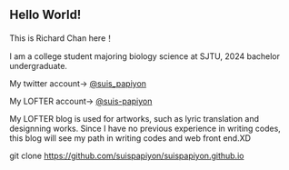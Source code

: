 ## Hello World!
This is Richard Chan here！

I am a college student majoring biology science at SJTU, 2024 bachelor undergraduate.

My twitter account→ [@suis_papiyon](twitter.com/suis_papiyon)

My LOFTER account→ [@suis-papiyon](suis-papiyon.lofter.com)

My LOFTER blog is used for artworks, such as lyric translation and designning works. Since I have no previous experience in writing codes, this blog will see my path in writing codes and web front end.XD

git clone 
https://github.com/suispapiyon/suispapiyon.github.io

